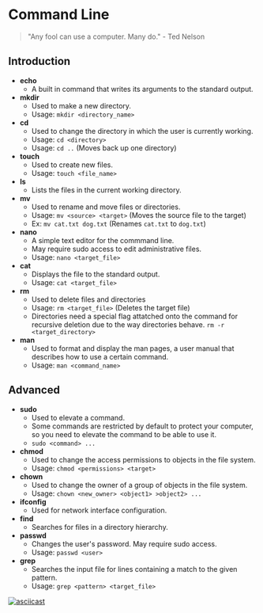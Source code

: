 # Command Line
> "Any fool can use a computer. Many do." - Ted Nelson
## Introduction
  * **echo**
      * A built in command that writes its arguments to the standard output.
  * **mkdir**
      * Used to make a new directory.
      * Usage: `mkdir <directory_name>`
  * **cd**
      * Used to change the directory in which the user is currently working.
      * Usage: `cd <directory>`
      * Usage: `cd ..` (Moves back up one directory)
  * **touch**
      * Used to create new files.
      * Usage: `touch <file_name>` 
 * **ls**
      * Lists the files in the current working directory.
 * **mv**
      * Used to rename and move files or directories.
      * Usage: `mv <source> <target>` (Moves the source file to the target)
      * Ex: `mv cat.txt dog.txt` (Renames `cat.txt` to `dog.txt`) 
  * **nano**
      * A simple text editor for the commmand line. 
      * May require sudo access to edit administrative files.
      * Usage: `nano <target_file>`
  * **cat** 
      * Displays the file to the standard output.
      * Usage: `cat <target_file>` 
  * **rm**
      * Used to delete files and directories
      * Usage: `rm <target_file>` (Deletes the target file)
      * Directories need a special flag attatched onto the command for recursive deletion due to the way directories behave. `rm -r <target_directory>`
  * **man**
      * Used to format and display the man pages, a user manual that describes how to use a certain command.
      * Usage: `man <command_name>`
## Advanced
  * **sudo**
      * Used to elevate a command.
      * Some commands are restricted by default to protect your computer, so you need to elevate the command to be able to use it.
      * `sudo <command> ...`
  * **chmod** 
      * Used to change the access permissions to objects in the file system.
      * Usage: `chmod <permissions> <target>`
  * **chown**
      * Used to change the owner of a group of objects in the file system.
      * Usage: `chown <new_owner> <object1> >object2> ...`
  * **ifconfig** 
      * Used for network interface configuration.
  * **find** 
      * Searches for files in a directory hierarchy.
  * **passwd** 
      * Changes the user's password. May require sudo access.
      * Usage: `passwd <user>`
  * **grep**
      * Searches the input file for lines containing a match to the given pattern.
      * Usage: `grep <pattern> <target_file>`

[![asciicast](https://asciinema.org/a/3zjlti1gepjl02opkg5t3gt92.png)](https://asciinema.org/a/3zjlti1gepjl02opkg5t3gt92)
